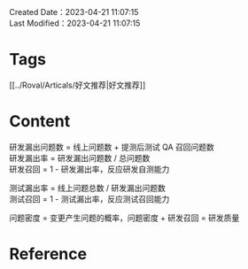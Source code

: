 Created Date：2023-04-21 11:07:15  
Last Modified：2023-04-21 11:07:15

# Tags

[[../Roval/Articals/好文推荐|好文推荐]]

# Content

研发漏出问题数 = 线上问题数 + 提测后测试 QA 召回问题数  
研发漏出率 = 研发漏出问题数 / 总问题数  
研发召回 = 1 - 研发漏出率，反应研发自测能力

测试漏出率 = 线上问题总数 / 研发漏出问题数  
测试召回 = 1 - 测试漏出率，反应测试召回能力

问题密度 = 变更产生问题的概率，问题密度 + 研发召回 = 研发质量

# Reference

